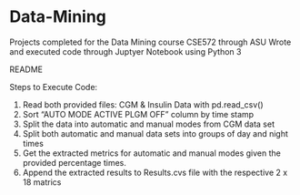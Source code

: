 # Data-Mining
Projects completed for the Data Mining course CSE572 through ASU
Wrote and executed code through Juptyer Notebook using Python 3

README

Steps to Execute Code:
1.	Read both provided files: CGM & Insulin Data with pd.read_csv()
2.	Sort “AUTO MODE ACTIVE PLGM OFF” column by time stamp
3.	Split the data into automatic and manual modes from CGM data set
4.	Split both automatic and manual data sets into groups of day and night times
5.	Get the extracted metrics for automatic and manual modes given the provided percentage times.
6.	Append the extracted results to Results.cvs file with the respective 2 x 18 matrics
